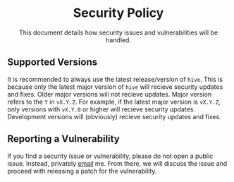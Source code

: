 <!--
    A whole new file explorer for macOS. Finder, but better.
    Copyright (C) 2023  Dishant B. (@dishb) <code.dishb@gmail.com> and contributors.

    This program is free software: you can redistribute it and/or modify
    it under the terms of the GNU General Public License as published by
    the Free Software Foundation, either version 3 of the License, or
    (at your option) any later version.

    This program is distributed in the hope that it will be useful,
    but WITHOUT ANY WARRANTY; without even the implied warranty of
    MERCHANTABILITY or FITNESS FOR A PARTICULAR PURPOSE.  See the
    GNU General Public License for more details.

    You should have received a copy of the GNU General Public License
    along with this program.  If not, see <https://www.gnu.org/licenses/>.
-->

<div align = 'center'>
    <h1>Security Policy</h1>
    This document details how security issues and vulnerabilities will be handled.
</div>

## Supported Versions

It is recommended to always use the latest release/version of `hive`. This is because only the latest major version of `hive` will recieve security updates and fixes. Older major versions will not recieve updates. Major version refers to the `Y` in `vX.Y.Z`. For example, if the latest major version is `vX.Y.Z`, only versions with `vX.Y.0` or higher will recieve security updates. Development versions will (obviously) recieve security updates and fixes.

## Reporting a Vulnerability

If you find a security issue or vulnerability, please do not open a public issue. Instead, privately [email](mailto:code.dishb@gmail.com) me.
From there, we will discuss the issue and proceed with releasing a patch for the vulnerability.
